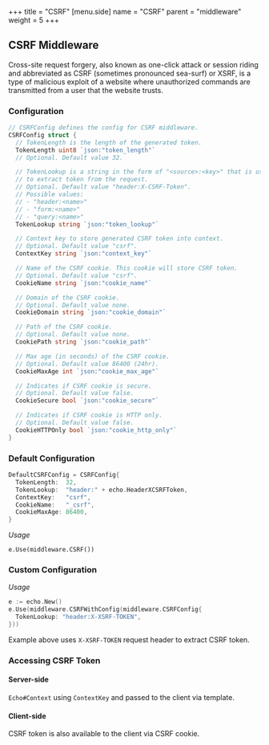+++
title = "CSRF"
[menu.side]
  name = "CSRF"
  parent = "middleware"
  weight = 5
+++

## CSRF Middleware

Cross-site request forgery, also known as one-click attack or session riding and
abbreviated as CSRF (sometimes pronounced sea-surf) or XSRF, is a type of malicious
exploit of a website where unauthorized commands are transmitted from a user that
the website trusts.

### Configuration

```go
// CSRFConfig defines the config for CSRF middleware.
CSRFConfig struct {
  // TokenLength is the length of the generated token.
  TokenLength uint8 `json:"token_length"`
  // Optional. Default value 32.

  // TokenLookup is a string in the form of "<source>:<key>" that is used
  // to extract token from the request.
  // Optional. Default value "header:X-CSRF-Token".
  // Possible values:
  // - "header:<name>"
  // - "form:<name>"
  // - "query:<name>"
  TokenLookup string `json:"token_lookup"`

  // Context key to store generated CSRF token into context.
  // Optional. Default value "csrf".
  ContextKey string `json:"context_key"`

  // Name of the CSRF cookie. This cookie will store CSRF token.
  // Optional. Default value "csrf".
  CookieName string `json:"cookie_name"`

  // Domain of the CSRF cookie.
  // Optional. Default value none.
  CookieDomain string `json:"cookie_domain"`

  // Path of the CSRF cookie.
  // Optional. Default value none.
  CookiePath string `json:"cookie_path"`

  // Max age (in seconds) of the CSRF cookie.
  // Optional. Default value 86400 (24hr).
  CookieMaxAge int `json:"cookie_max_age"`

  // Indicates if CSRF cookie is secure.
  // Optional. Default value false.
  CookieSecure bool `json:"cookie_secure"`

  // Indicates if CSRF cookie is HTTP only.
  // Optional. Default value false.
  CookieHTTPOnly bool `json:"cookie_http_only"`
}
```

### Default Configuration

```go
DefaultCSRFConfig = CSRFConfig{
  TokenLength:  32,
  TokenLookup:  "header:" + echo.HeaderXCSRFToken,
  ContextKey:   "csrf",
  CookieName:   "_csrf",
  CookieMaxAge: 86400,
}
```

*Usage*

`e.Use(middleware.CSRF())`

### Custom Configuration

*Usage*

```go
e := echo.New()
e.Use(middleware.CSRFWithConfig(middleware.CSRFConfig{
  TokenLookup: "header:X-XSRF-TOKEN",
}))
```

Example above uses `X-XSRF-TOKEN` request header to extract CSRF token.

### Accessing CSRF Token

#### Server-side

`Echo#Context` using `ContextKey` and passed to the client via template.

#### Client-side

CSRF token is also available to the client via CSRF cookie.
